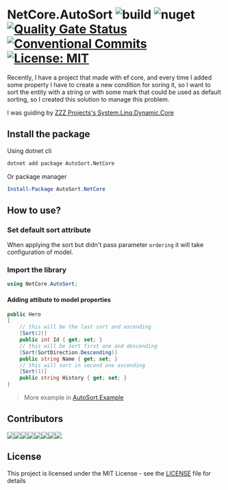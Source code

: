 # NetCore.AutoSort ![build](https://github.com/ming-tsai/NetCore.AutoSort/workflows/build/badge.svg) ![nuget](https://github.com/ming-tsai/NetCore.AutoSort/workflows/nuget/badge.svg) [![Quality Gate Status](https://sonarcloud.io/api/project_badges/measure?project=ming-tsai_AutoSort.NetCore&metric=alert_status)](https://sonarcloud.io/dashboard?id=ming-tsai_AutoSort.NetCore) [![Conventional Commits](https://img.shields.io/badge/Conventional%20Commits-1.0.0-yellow.svg)](https://conventionalcommits.org) [![License: MIT](https://img.shields.io/badge/License-MIT-yellow.svg)](https://opensource.org/licenses/MIT)

Recently, I have a project that made with ef core, and every time I added some property I have to create a new condition for soring it,  so I want to sort the entity with a string or with some mark that could be used as default sorting, so I created this solution to manage this problem.

I was guiding by [ZZZ Projects's System.Linq.Dynamic.Core](https://github.com/zzzprojects/System.Linq.Dynamic.Core)

## Install the package
Using dotnet cli
```cmd
dotnet add package AutoSort.NetCore
```
Or package manager
```powershell
Install-Package AutoSort.NetCore
```

## How to use?

### Set default sort attribute
When applying the sort but didn't pass parameter `ordering` it will take configuration of model.

### Import the library
```csharp
using NetCore.AutoSort;
```
#### Adding attibute to model properties
```csharp
public Hero
{
    // this will be the last sort and ascending
    [Sort(2)]
    public int Id { get; set; }
    // this will be sort first one and descending
    [Sort(SortDirection.Descending)]
    public string Name { get; set; }
    // this will sort in second one ascending
    [Sort(1)]
    public string History { get; set; }
}
```

> More example in [AutoSort.Example](https://github.com/ming-tsai/NetCore.AutoSort/blob/master/src/NetCore.AutoSort.Example/Program.cs)
## Contributors
[![](https://sourcerer.io/fame/ming-tsai/ming-tsai/NetCore.AutoSort/images/0)](https://sourcerer.io/fame/ming-tsai/ming-tsai/NetCore.AutoSort/links/0)[![](https://sourcerer.io/fame/ming-tsai/ming-tsai/NetCore.AutoSort/images/1)](https://sourcerer.io/fame/ming-tsai/ming-tsai/NetCore.AutoSort/links/1)[![](https://sourcerer.io/fame/ming-tsai/ming-tsai/NetCore.AutoSort/images/2)](https://sourcerer.io/fame/ming-tsai/ming-tsai/NetCore.AutoSort/links/2)[![](https://sourcerer.io/fame/ming-tsai/ming-tsai/NetCore.AutoSort/images/3)](https://sourcerer.io/fame/ming-tsai/ming-tsai/NetCore.AutoSort/links/3)[![](https://sourcerer.io/fame/ming-tsai/ming-tsai/NetCore.AutoSort/images/4)](https://sourcerer.io/fame/ming-tsai/ming-tsai/NetCore.AutoSort/links/4)[![](https://sourcerer.io/fame/ming-tsai/ming-tsai/NetCore.AutoSort/images/5)](https://sourcerer.io/fame/ming-tsai/ming-tsai/NetCore.AutoSort/links/5)[![](https://sourcerer.io/fame/ming-tsai/ming-tsai/NetCore.AutoSort/images/6)](https://sourcerer.io/fame/ming-tsai/ming-tsai/NetCore.AutoSort/links/6)[![](https://sourcerer.io/fame/ming-tsai/ming-tsai/NetCore.AutoSort/images/7)](https://sourcerer.io/fame/ming-tsai/ming-tsai/NetCore.AutoSort/links/7)
## License
This project is licensed under the MIT License - see the [LICENSE](./LICENSE) file for details
